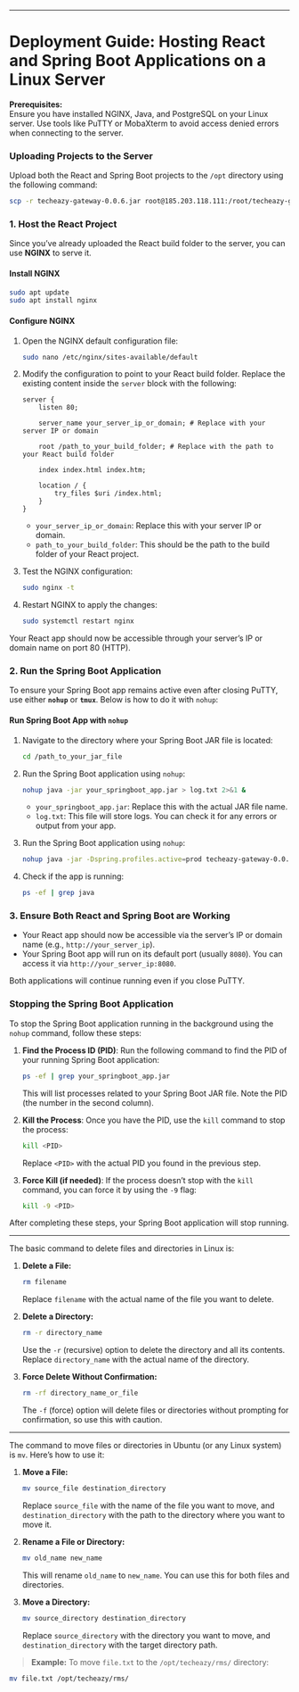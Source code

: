 

---

# Deployment Guide: Hosting React and Spring Boot Applications on a Linux Server

**Prerequisites:**  
Ensure you have installed NGINX, Java, and PostgreSQL on your Linux server. Use tools like PuTTY or MobaXterm to avoid access denied errors when connecting to the server.

### Uploading Projects to the Server

Upload both the React and Spring Boot projects to the `/opt` directory using the following command:
```bash
scp -r techeazy-gateway-0.0.6.jar root@185.203.118.111:/root/techeazy-gateway/
```

### 1. **Host the React Project**

Since you’ve already uploaded the React build folder to the server, you can use **NGINX** to serve it.

#### Install NGINX
```bash
sudo apt update
sudo apt install nginx
```

#### Configure NGINX
1. Open the NGINX default configuration file:
   ```bash
   sudo nano /etc/nginx/sites-available/default
   ```

2. Modify the configuration to point to your React build folder. Replace the existing content inside the `server` block with the following:

   ```nginx
   server {
       listen 80;

       server_name your_server_ip_or_domain; # Replace with your server IP or domain

       root /path_to_your_build_folder; # Replace with the path to your React build folder

       index index.html index.htm;

       location / {
           try_files $uri /index.html;
       }
   }
   ```

   - `your_server_ip_or_domain`: Replace this with your server IP or domain.
   - `path_to_your_build_folder`: This should be the path to the build folder of your React project.

3. Test the NGINX configuration:
   ```bash
   sudo nginx -t
   ```

4. Restart NGINX to apply the changes:
   ```bash
   sudo systemctl restart nginx
   ```

Your React app should now be accessible through your server’s IP or domain name on port 80 (HTTP).

### 2. **Run the Spring Boot Application**

To ensure your Spring Boot app remains active even after closing PuTTY, use either **`nohup`** or **`tmux`**. Below is how to do it with `nohup`:

#### Run Spring Boot App with `nohup`
1. Navigate to the directory where your Spring Boot JAR file is located:
   ```bash
   cd /path_to_your_jar_file
   ```

2. Run the Spring Boot application using `nohup`:
   ```bash
   nohup java -jar your_springboot_app.jar > log.txt 2>&1 &
   ```

   - `your_springboot_app.jar`: Replace this with the actual JAR file name.
   - `log.txt`: This file will store logs. You can check it for any errors or output from your app.
   
1. Run the Spring Boot application using `nohup`:
   ```bash
   nohup java -jar -Dspring.profiles.active=prod techeazy-gateway-0.0.6.jar > log.txt 2>&1 &
   ```


3. Check if the app is running:
   ```bash
   ps -ef | grep java
   ```

### 3. **Ensure Both React and Spring Boot are Working**

- Your React app should now be accessible via the server’s IP or domain name (e.g., `http://your_server_ip`).
- Your Spring Boot app will run on its default port (usually `8080`). You can access it via `http://your_server_ip:8080`.

Both applications will continue running even if you close PuTTY.

### Stopping the Spring Boot Application

To stop the Spring Boot application running in the background using the `nohup` command, follow these steps:

1. **Find the Process ID (PID)**:
   Run the following command to find the PID of your running Spring Boot application:
   ```bash
   ps -ef | grep your_springboot_app.jar
   ```
   This will list processes related to your Spring Boot JAR file. Note the PID (the number in the second column).

2. **Kill the Process**:
   Once you have the PID, use the `kill` command to stop the process:
   ```bash
   kill <PID>
   ```
   Replace `<PID>` with the actual PID you found in the previous step.

3. **Force Kill (if needed)**:
   If the process doesn’t stop with the `kill` command, you can force it by using the `-9` flag:
   ```bash
   kill -9 <PID>
   ```

After completing these steps, your Spring Boot application will stop running.

---


The basic command to delete files and directories in Linux is:

1. **Delete a File:**
   ```bash
   rm filename
   ```
   Replace `filename` with the actual name of the file you want to delete.

2. **Delete a Directory:**
   ```bash
   rm -r directory_name
   ```
   Use the `-r` (recursive) option to delete the directory and all its contents. Replace `directory_name` with the actual name of the directory.

3. **Force Delete Without Confirmation:**
   ```bash
   rm -rf directory_name_or_file
   ```
   The `-f` (force) option will delete files or directories without prompting for confirmation, so use this with caution.
---

The command to move files or directories in Ubuntu (or any Linux system) is `mv`. Here’s how to use it:

1. **Move a File:**
   ```bash
   mv source_file destination_directory
   ```
   Replace `source_file` with the name of the file you want to move, and `destination_directory` with the path to the directory where you want to move it.

2. **Rename a File or Directory:**
   ```bash
   mv old_name new_name
   ```
   This will rename `old_name` to `new_name`. You can use this for both files and directories.

3. **Move a Directory:**
   ```bash
   mv source_directory destination_directory
   ```
   Replace `source_directory` with the directory you want to move, and `destination_directory` with the target directory path. 

> **Example:** To move `file.txt` to the `/opt/techeazy/rms/` directory:
   ```bash
   mv file.txt /opt/techeazy/rms/
   ```